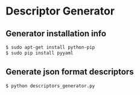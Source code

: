 # Descriptor Generator

## Generator installation info

```sh
$ sudo apt-get install python-pip
$ sudo pip install pyyaml
```

## Generate json format descriptors

```sh
$ python descriptors_generator.py
```